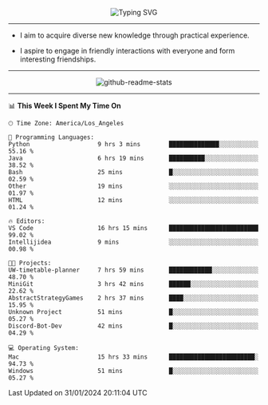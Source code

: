 <p align="center">
  <img src="https://readme-typing-svg.demolab.com?font=Fira+Code&weight=500&size=32&duration=2500&pause=1600&center=true&vCenter=true&random=false&width=1024&height=64&lines=Hi+there+%F0%9F%91%8B;I'm+delighted+you+could+make+it+here+%F0%9F%8E%89;I'm+Harry%2C+a+college+student+still+finding+my+way" alt="Typing SVG" />
</p>


---


- I aim to acquire diverse new knowledge through practical experience.

- I aspire to engage in friendly interactions with everyone and form interesting friendships.


---


<p align="center">
  <img src="https://github-readme-stats.vercel.app/api?username=Harry-Jing&show_icons=true" alt="github-readme-stats"/>
</p>


---

<!--START_SECTION:waka-->
📊 **This Week I Spent My Time On** 

```text
🕑︎ Time Zone: America/Los_Angeles

💬 Programming Languages: 
Python                   9 hrs 3 mins        ██████████████░░░░░░░░░░░   55.16 % 
Java                     6 hrs 19 mins       ██████████░░░░░░░░░░░░░░░   38.52 % 
Bash                     25 mins             █░░░░░░░░░░░░░░░░░░░░░░░░   02.59 % 
Other                    19 mins             ░░░░░░░░░░░░░░░░░░░░░░░░░   01.97 % 
HTML                     12 mins             ░░░░░░░░░░░░░░░░░░░░░░░░░   01.24 % 

🔥 Editors: 
VS Code                  16 hrs 15 mins      █████████████████████████   99.02 % 
Intellijidea             9 mins              ░░░░░░░░░░░░░░░░░░░░░░░░░   00.98 % 

🐱‍💻 Projects: 
UW-timetable-planner     7 hrs 59 mins       ████████████░░░░░░░░░░░░░   48.70 % 
MiniGit                  3 hrs 42 mins       ██████░░░░░░░░░░░░░░░░░░░   22.62 % 
AbstractStrategyGames    2 hrs 37 mins       ████░░░░░░░░░░░░░░░░░░░░░   15.95 % 
Unknown Project          51 mins             █░░░░░░░░░░░░░░░░░░░░░░░░   05.27 % 
Discord-Bot-Dev          42 mins             █░░░░░░░░░░░░░░░░░░░░░░░░   04.29 % 

💻 Operating System: 
Mac                      15 hrs 33 mins      ████████████████████████░   94.73 % 
Windows                  51 mins             █░░░░░░░░░░░░░░░░░░░░░░░░   05.27 % 
```


 Last Updated on 31/01/2024 20:11:04 UTC
<!--END_SECTION:waka-->
